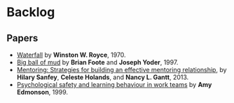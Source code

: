 # Backlog

## Papers

* [Waterfall](http://www-scf.usc.edu/~csci201/lectures/Lecture11/royce1970.pdf) by **Winston W. Royce**, 1970.
* [Big ball of mud](https://joeyoder.com/PDFs/mud.pdf) by **Brian Foote** and **Joseph Yoder**, 1997.
* [Mentoring: Strategies for building an effective mentoring relationship](http://med.stanford.edu/content/dam/sm/s-spire/documents/Sanfey-2013-Strategies-for-building-an-effective-mentoring-relationship.pdf), by **Hilary Sanfey**, **Celeste Holands**, and **Nancy L. Gantt**, 2013.
* [Psychological safety and learning behaviour in work teams](http://www.iacmr.org/Conferences/WS2011/Submission_XM/Participant/Readings/Lecture9B_Jing/Edmondson,%20ASQ%201999.pdf) by **Amy Edmonson**, 1999.